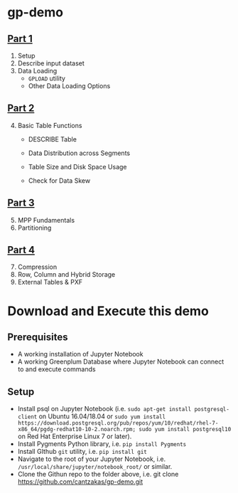 # gp-demo

## [Part 1](GP-demo-1.ipynb)
1. Setup 
2. Describe input dataset 
3. Data Loading 
   - `GPLOAD` utility 
   - Other Data Loading Options

## [Part 2](GP-demo-2.ipynb)
4. Basic Table Functions 
   - DESCRIBE Table 
   - Data Distribution across Segments 
   - Table Size and Disk Space Usage 

   - Check for Data Skew 

## [Part 3](GP-demo-3.ipynb)
5. MPP Fundamentals 
6. Partitioning 

## [Part 4](GP-demo-4.ipynb)
7. Compression 
8. Row, Column and Hybrid Storage 
9. External Tables & PXF 


# Download and Execute this demo

## Prerequisites
- A working installation of Jupyter Notebook
- A working Greenplum Database where Jupyter Notebook can connect to and execute commands

## Setup
- Install psql on Jupyter Notebook (i.e. `sudo apt-get install postgresql-client` on Ubuntu 16.04/18.04 or `sudo yum install https://download.postgresql.org/pub/repos/yum/10/redhat/rhel-7-x86_64/pgdg-redhat10-10-2.noarch.rpm; sudo yum install postgresql10` on Red Hat Enterprise Linux 7 or later).
- Install Pygments Python library, i.e. `pip install Pygments`
- Install GIthub `git` utility, i.e. `pip install git`
- Navigate to the root of your Jupyter Notebook, i.e. `/usr/local/share/jupyter/notebook_root/` or similar.
- Clone the Githun repo to the folder above, i.e. git clone https://github.com/cantzakas/gp-demo.git
